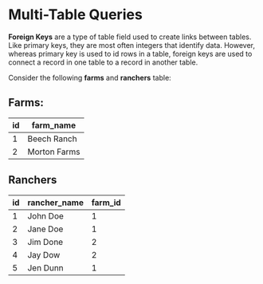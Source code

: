 # Multi-Table Queries

**Foreign Keys** are a type of table field used to create links between tables. Like primary keys, they are most often integers that identify data. However, whereas primary key is used to id rows in a table, foreign keys are used to connect a record in one table to a record in another table.

Consider the following **farms** and **ranchers** table:

## Farms:

| id | farm_name    |
|----|--------------|
|1   | Beech Ranch  |
|2   | Morton Farms |

## Ranchers

| id | rancher_name | farm_id |
| ---|--------------|---------|
| 1  | John Doe     |  1      |
| 2  | Jane Doe     | 1       |
| 3  | Jim Done     | 2       |
| 4  | Jay Dow      | 2       |
| 5  | Jen  Dunn    | 1       |  

